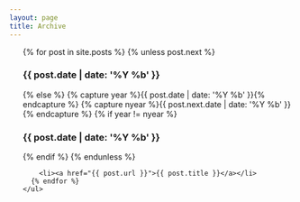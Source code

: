 ```yaml
---
layout: page
title: Archive
---
```


<div class="post">
    <ul>
      {% for post in site.posts %}
        {% unless post.next %}
          <h3>{{ post.date | date: '%Y %b' }}</h3>
        {% else %}
          {% capture year %}{{ post.date | date: '%Y %b' }}{% endcapture %}
          {% capture nyear %}{{ post.next.date | date: '%Y %b' }}{% endcapture %}
          {% if year != nyear %}
            <h3>{{ post.date | date: '%Y %b' }}</h3>
          {% endif %}
        {% endunless %}

        <li><a href="{{ post.url }}">{{ post.title }}</a></li>
      {% endfor %}
    </ul>
</div>